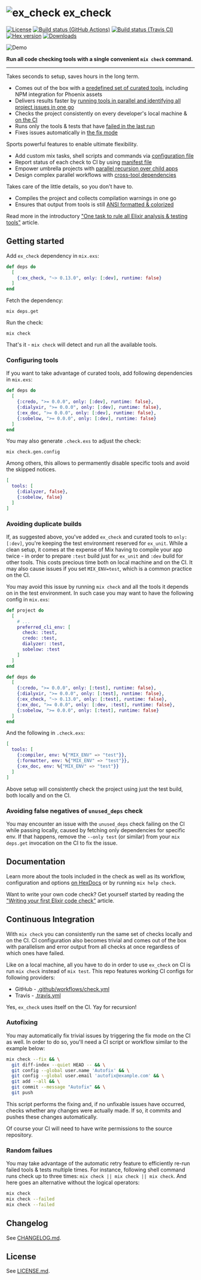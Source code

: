 # ![ex_check](https://raw.githubusercontent.com/karolsluszniak/ex_check/master/logo.svg) ex_check

[![License](https://img.shields.io/github/license/karolsluszniak/ex_check.svg)](https://github.com/karolsluszniak/ex_check/blob/master/LICENSE.md)
[![Build status (GitHub Actions)](https://img.shields.io/github/workflow/status/karolsluszniak/ex_check/check/master?logo=github)](https://github.com/karolsluszniak/ex_check/actions)
[![Build status (Travis CI)](https://img.shields.io/travis/karolsluszniak/ex_check/master.svg?logo=travis)](https://travis-ci.org/karolsluszniak/ex_check)
[![Hex version](https://img.shields.io/hexpm/v/ex_check.svg)](https://hex.pm/packages/ex_check)
[![Downloads](https://img.shields.io/hexpm/dt/ex_check.svg)](https://hex.pm/packages/ex_check)

![Demo](https://raw.githubusercontent.com/karolsluszniak/ex_check/master/demo-67x16.svg)

**Run all code checking tools with a single convenient `mix check` command.**

---

Takes seconds to setup, saves hours in the long term.
- Comes out of the box with a [predefined set of curated tools](https://hexdocs.pm/ex_check/Mix.Tasks.Check.html#module-tools), including NPM integration for Phoenix assets
- Delivers results faster by [running tools in parallel and identifying all project issues in one go](https://hexdocs.pm/ex_check/Mix.Tasks.Check.html#module-workflow)
- Checks the project consistently on every developer's local machine & [on the CI](https://github.com/karolsluszniak/ex_check#continuous-integration)
- Runs only the tools & tests that have [failed in the last run](https://hexdocs.pm/ex_check/Mix.Tasks.Check.html#module-retrying-failed-tools)
- Fixes issues automatically in [the fix mode](https://hexdocs.pm/ex_check/Mix.Tasks.Check.html#module-fix-mode)

Sports powerful features to enable ultimate flexibility.
- Add custom mix tasks, shell scripts and commands via [configuration file](https://hexdocs.pm/ex_check/Mix.Tasks.Check.html#module-configuration-file)
- Report status of each check to CI by using [manifest file](https://hexdocs.pm/ex_check/Mix.Tasks.Check.html#module-manifest-file)
- Empower umbrella projects with [parallel recursion over child apps](https://hexdocs.pm/ex_check/Mix.Tasks.Check.html#module-umbrella-projects)
- Design complex parallel workflows with [cross-tool dependencies](https://hexdocs.pm/ex_check/Mix.Tasks.Check.html#module-cross-tool-dependencies)

Takes care of the little details, so you don't have to.
- Compiles the project and collects compilation warnings in one go
- Ensures that output from tools is still [ANSI formatted & colorized](https://hexdocs.pm/ex_check/Mix.Tasks.Check.html#module-tool-processes-and-ansi-formatting)

Read more in the introductory ["One task to rule all Elixir analysis & testing
tools"](http://cloudless.studio/articles/49-one-task-to-rule-all-elixir-analysis-testing-tools)
article.

## Getting started

Add `ex_check` dependency in `mix.exs`:

```elixir
def deps do
  [
    {:ex_check, "~> 0.13.0", only: [:dev], runtime: false}
  ]
end
```

Fetch the dependency:

```
mix deps.get
```

Run the check:

```
mix check
```

That's it - `mix check` will detect and run all the available tools.

### Configuring tools

If you want to take advantage of curated tools, add following dependencies in `mix.exs`:

```elixir
def deps do
  [
    {:credo, ">= 0.0.0", only: [:dev], runtime: false},
    {:dialyxir, ">= 0.0.0", only: [:dev], runtime: false},
    {:ex_doc, ">= 0.0.0", only: [:dev], runtime: false},
    {:sobelow, ">= 0.0.0", only: [:dev], runtime: false}
  ]
end
```

You may also generate `.check.exs` to adjust the check:

```
mix check.gen.config
```

Among others, this allows to permamently disable specific tools and avoid the skipped notices.

```elixir
[
  tools: [
    {:dialyzer, false},
    {:sobelow, false}
  ]
]
```

### Avoiding duplicate builds

If, as suggested above, you've added `ex_check` and curated tools to `only: [:dev]`, you're keeping the test environment reserved for `ex_unit`. While a clean setup, it comes at the expense of Mix having to compile your app twice - in order to prepare `:test` build just for `ex_unit` and `:dev` build for other tools. This costs precious time both on local machine and on the CI. It may also cause issues if you set `MIX_ENV=test`, which is a common practice on the CI.

You may avoid this issue by running `mix check` and all the tools it depends on in the test environment. In such case you may want to have the following config in `mix.exs`:

```elixir
def project do
  [
    # ...
    preferred_cli_env: [
      check: :test,
      credo: :test,
      dialyzer: :test,
      sobelow: :test
    ]
  ]
end

def deps do
  [
    {:credo, ">= 0.0.0", only: [:test], runtime: false},
    {:dialyxir, ">= 0.0.0", only: [:test], runtime: false},
    {:ex_check, "~> 0.13.0", only: [:test], runtime: false},
    {:ex_doc, ">= 0.0.0", only: [:dev, :test], runtime: false},
    {:sobelow, ">= 0.0.0", only: [:test], runtime: false}
  ]
end
```

And the following in `.check.exs`:

```elixir
[
  tools: [
    {:compiler, env: %{"MIX_ENV" => "test"}},
    {:formatter, env: %{"MIX_ENV" => "test"}},
    {:ex_doc, env: %{"MIX_ENV" => "test"}}
  ]
]
```

Above setup will consistently check the project using just the test build, both locally and on the CI.

### Avoiding false negatives of `unused_deps` check

You may encounter an issue with the `unused_deps` check failing on the CI while passing locally, caused by fetching only dependencies for specific env. If that happens, remove the `--only test` (or similar) from your `mix deps.get` invocation on the CI to fix the issue.

## Documentation

Learn more about the tools included in the check as well as its workflow, configuration and options
[on HexDocs](https://hexdocs.pm/ex_check/Mix.Tasks.Check.html) or by running `mix help check`.

Want to write your own code check? Get yourself started by reading the ["Writing your first Elixir
code check"](http://cloudless.studio/articles/50-writing-your-first-elixir-code-check) article.

## Continuous Integration

With `mix check` you can consistently run the same set of checks locally and on the CI. CI
configuration also becomes trivial and comes out of the box with parallelism and error output from
all checks at once regardless of which ones have failed.

Like on a local machine, all you have to do in order to use `ex_check` on CI is run `mix check`
instead of `mix test`. This repo features working CI configs for following providers:

- GitHub - [.github/workflows/check.yml](https://github.com/karolsluszniak/ex_check/blob/master/.github/workflows/check.yml)
- Travis - [.travis.yml](https://github.com/karolsluszniak/ex_check/blob/master/.travis.yml)

Yes, `ex_check` uses itself on the CI. Yay for recursion!

### Autofixing

You may automatically fix trivial issues by triggering the fix mode on the CI as well. In order to
do so, you'll need a CI script or workflow similar to the example below:

```bash
mix check --fix && \
  git diff-index --quiet HEAD -- && \
  git config --global user.name 'Autofix' && \
  git config --global user.email 'autofix@example.com' && \
  git add --all && \
  git commit --message "Autofix" && \
  git push
```

This script performs the fixing and, if no unfixable issues have occurred, checks whether any
changes were actually made. If so, it commits and pushes these changes automatically.

Of course your CI will need to have write permissions to the source repository.

### Random failues

You may take advantage of the automatic retry feature to efficiently re-run failed tools & tests
multiple times. For instance, following shell command runs check up to three times: `mix check ||
mix check || mix check`. And here goes an alternative without the logical operators:

```bash
mix check
mix check --failed
mix check --failed
```

## Changelog

See [CHANGELOG.md](https://github.com/karolsluszniak/ex_check/blob/master/CHANGELOG.md).

## License

See [LICENSE.md](https://github.com/karolsluszniak/ex_check/blob/master/LICENSE.md).
